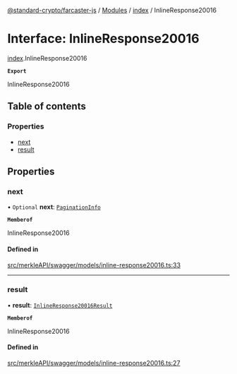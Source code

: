 [@standard-crypto/farcaster-js](../README.md) / [Modules](../modules.md) / [index](../modules/index.md) / InlineResponse20016

# Interface: InlineResponse20016

[index](../modules/index.md).InlineResponse20016

**`Export`**

InlineResponse20016

## Table of contents

### Properties

- [next](index.InlineResponse20016.md#next)
- [result](index.InlineResponse20016.md#result)

## Properties

### next

• `Optional` **next**: [`PaginationInfo`](index.PaginationInfo.md)

**`Memberof`**

InlineResponse20016

#### Defined in

[src/merkleAPI/swagger/models/inline-response20016.ts:33](https://github.com/standard-crypto/farcaster-js/blob/main/src/merkleAPI/swagger/models/inline-response20016.ts#L33)

___

### result

• **result**: [`InlineResponse20016Result`](index.InlineResponse20016Result.md)

**`Memberof`**

InlineResponse20016

#### Defined in

[src/merkleAPI/swagger/models/inline-response20016.ts:27](https://github.com/standard-crypto/farcaster-js/blob/main/src/merkleAPI/swagger/models/inline-response20016.ts#L27)
